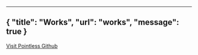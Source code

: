 -----
{
	"title": "Works",
	"url": "works",
	"message": true
}
-----

[Visit Pointless Github](https://github.com/scarwu/Pointless)
